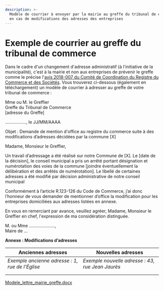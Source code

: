 ```yaml
---
description: >-
  Modèle de courrier à envoyer par la mairie au greffe du tribunal de commerce
  en cas de modifications des adresses des entreprises
---
```


# Exemple de courrier au greffe du tribunal de commerce

Dans le cadre d'un changement d'adresse administratif (à l'initiative de la municipalité), c'est à la mairie et non aux entreprises de prévenir le greffe comme le précise l'[avis 2018-007 du Comité de Coordination du Registre du Commerce et des Sociétés](https://www.cngtc.fr/pdf/avis-ccrcs/783-2018-007_Commerants_et_socits_Changement_adresse_sur_dcision_administrative.pdf). Vous trouverez ci-dessous (également en téléchargement) un modèle de courrier à adresser au greffe de votre tribunal de commerce :&#x20;

Mme ou M. le Greffier\
Greffe du Tribunal de Commerce\
\[adresse du Greffe]

…………….., le JJ/MM/AAAA

Objet : Demande de mention d'office au registre du commerce suite à des modifications d’adresses décidées par la commune \[X]

Madame, Monsieur le Greffier,

Un travail d’adressage a été réalisé sur notre Commune de \[X]. Le \[date de la décision], le conseil municipal a pris un arrêté portant désignation et numérotation des voies de la commune \[joindre éventuellement la délibération et des arrêtés de numérotation]. Le libellé de certaines adresses a été modifié par décision administrative de notre conseil municipal

Conformément à l’article R.123-126 du Code de Commerce, j’ai donc l’honneur de vous demander de mentionner d’office la modification pour les entreprises domiciliées aux adresses listées en annexe.

En vous en remerciant par avance, veuillez agréer, Madame, Monsieur le Greffier en chef, l'expression de ma considération distinguée.

M. ou Mme …………………,\
Maire de ...

**Annexe : Modifications d’adresses**

| Anciennes adresses                              | Nouvelles adresses                               |
| ----------------------------------------------- | ------------------------------------------------ |
| _Exemple ancienne adresse : 1, rue de l’Église_ | _Exemple nouvelle adresse : 43, rue Jean Jaurès_ |
|                                                 |                                                  |
|                                                 |                                                  |

<a href="img/bonnes-pratiques/Modele_lettre_mairie_greffe.docx" download>Modele_lettre_mairie_greffe.docx</a>
